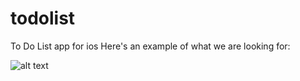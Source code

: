# todolist
To Do List app for ios
Here's an example of what we are looking for: 

![alt text](/to-do-list.gif)
